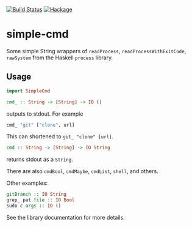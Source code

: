 [![Build Status](https://travis-ci.org/juhp/simple-cmd.png)](https://travis-ci.org/juhp/simple-cmd)
[![Hackage](http://img.shields.io/hackage/v/simple-cmd.png)](http://hackage.haskell.org/package/simple-cmd)

# simple-cmd

Some simple String wrappers of `readProcess`, `readProcessWithExitCode`,
`rawSystem` from the Haskell `process` library.

## Usage

```haskell
import SimpleCmd
```

```haskell
cmd_ :: String -> [String] -> IO ()
```
outputs to stdout. For example

```haskell
cmd_ "git" ["clone", url]
```
This can shortened to `git_ "clone" [url]`.

```haskell
cmd :: String -> [String] -> IO String
```
returns stdout as a `String`.

There are also `cmdBool`, `cmdMaybe`, `cmdList`, `shell`, and others.

Other examples:
```haskell
gitBranch :: IO String
grep_ pat file :: IO Bool
sudo c args :: IO ()
```

See the library documentation for more details.
